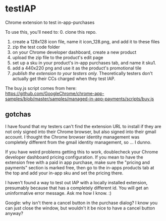 # testIAP
Chrome extension to test in-app-purchases

To use this, you'll need to:
 0. clone this repo.
 1. create a 128x128 icon file, name it icon_128.png, and add it to these files
 2. zip the test code folder
 3. on your Chrome developer dashboard, create a new product
 4. upload the zip file to the product's edit page
 5. set up a sku in your product's in-app purchases tab, and name it sku1.
 6. add a 440x220 png and use it as the product's promotional tile
 7. *publish the extension to your testers only.* Theoretically testers don't actually get their CCs charged
 when they test IAP.

The buy.js script comes from here: https://github.com/GoogleChrome/chrome-app-samples/blob/master/samples/managed-in-app-payments/scripts/buy.js

## gotchas

I have found that my testers can't find the extension URL to install if they are not only signed into their Chrome browser, but also signed into their gmail account. I thought the Chrome browser identity management was completely different from the gmail identity management, so ... I dunno. 

If you have weird problems getting this to work, doublecheck your Chrome developer dashboard pricing configuration. If you mean to have the extension free with a paid in app purchase, make sure the "pricing and payments" section is marked free, then go to the in-apps products tab at the top and add your in-app sku and set the pricing there.

I haven't found a way to test out IAP with a locally installed extension, presumably because that has a completely different id. You will get an uninformative error message. Ask me how I know. :)

Google: why isn't there a cancel button in the purchase dialog? I know you can just close the window, but wouldn't it be nice to have a cancel button anyway?
